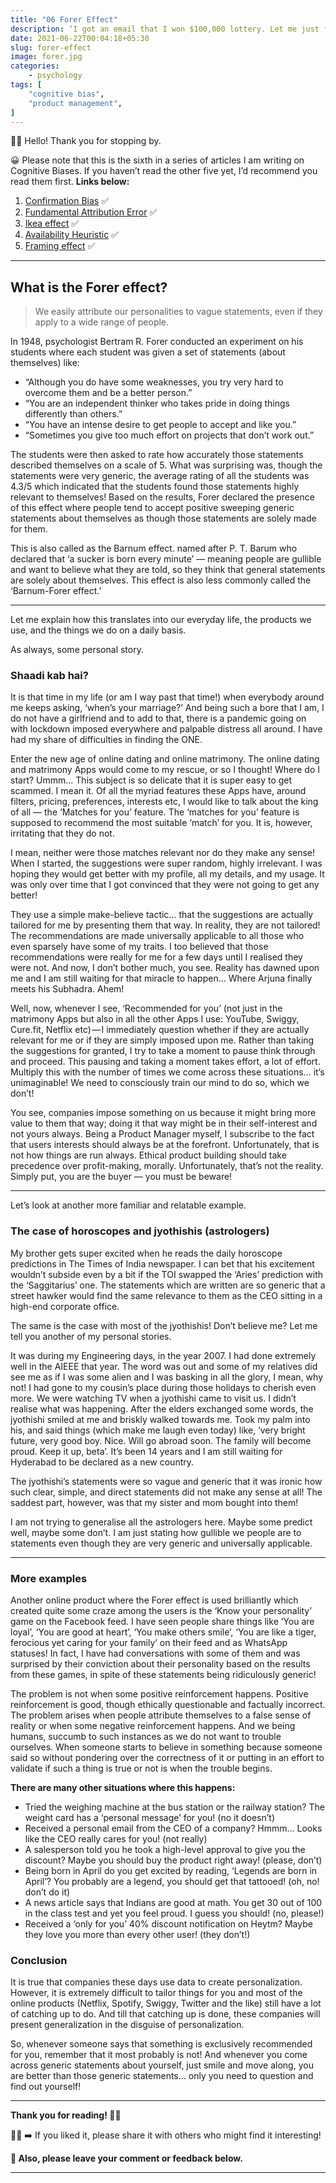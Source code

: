 ```yaml
---
title: "06 Forer Effect"
description: ‘I got an email that I won $100,000 lottery. Let me just fill this form now…’
date: 2021-06-22T00:04:18+05:30
slug: forer-effect
image: forer.jpg
categories:
    - psychology
tags: [
    "cognitive bias",
    "product management",
]
---
```


👋🏼 Hello! Thank you for stopping by.

😀 Please note that this is the sixth in a series of articles I am writing on Cognitive Biases. If you haven’t read the other five yet, I’d recommend you read them first. **Links below:**

1. [Confirmation Bias](/p/confirmation-bias) ✅
2. [Fundamental Attribution Error](/p/fundamental-attribution-error) ✅
3. [Ikea effect](/p/ikea-effect) ✅
4. [Availability Heuristic](/p/availability-heuristic) ✅
5. [Framing effect](/p/framing-effect) ✅
---

## What is the Forer effect?
>We easily attribute our personalities to vague statements, even if they apply to a wide range of people.

In 1948, psychologist Bertram R. Forer conducted an experiment on his students where each student was given a set of statements (about themselves) like:
* “Although you do have some weaknesses, you try very hard to overcome them and be a better person.”
* “You are an independent thinker who takes pride in doing things differently than others.”
* “You have an intense desire to get people to accept and like you.”
* “Sometimes you give too much effort on projects that don’t work out.”

The students were then asked to rate how accurately those statements described themselves on a scale of 5. What was surprising was, though the statements were very generic, the average rating of all the students was 4.3/5 which indicated that the students found those statements highly relevant to themselves! Based on the results, Forer declared the presence of this effect where people tend to accept positive sweeping generic statements about themselves as though those statements are solely made for them.

This is also called as the Barnum effect. named after P. T. Barum who declared that ‘a sucker is born every minute’ — meaning people are gullible and want to believe what they are told, so they think that general statements are solely about themselves. This effect is also less commonly called the ‘Barnum-Forer effect.’

---

Let me explain how this translates into our everyday life, the products we use, and the things we do on a daily basis.

As always, some personal story.

### Shaadi kab hai?
It is that time in my life (or am I way past that time!) when everybody around me keeps asking, ‘when’s your marriage?’ And being such a bore that I am, I do not have a girlfriend and to add to that, there is a pandemic going on with lockdown imposed everywhere and palpable distress all around. I have had my share of difficulties in finding the ONE.

Enter the new age of online dating and online matrimony. The online dating and matrimony Apps would come to my rescue, or so I thought! Where do I start? Ummm… This subject is so delicate that it is super easy to get scammed. I mean it. Of all the myriad features these Apps have, around filters, pricing, preferences, interests etc, I would like to talk about the king of all — the ‘Matches for you’ feature. The ‘matches for you’ feature is supposed to recommend the most suitable ‘match’ for you. It is, however, irritating that they do not.

I mean, neither were those matches relevant nor do they make any sense! When I started, the suggestions were super random, highly irrelevant. I was hoping they would get better with my profile, all my details, and my usage. It was only over time that I got convinced that they were not going to get any better!

They use a simple make-believe tactic… that the suggestions are actually tailored for me by presenting them that way. In reality, they are not tailored! The recommendations are made universally applicable to all those who even sparsely have some of my traits. I too believed that those recommendations were really for me for a few days until I realised they were not. And now, I don’t bother much, you see. Reality has dawned upon me and I am still waiting for that miracle to happen… Where Arjuna finally meets his Subhadra. Ahem!

Well, now, whenever I see, ‘Recommended for you’ (not just in the matrimony Apps but also in all the other Apps I use: YouTube, Swiggy, Cure.fit, Netflix etc) — I immediately question whether if they are actually relevant for me or if they are simply imposed upon me. Rather than taking the suggestions for granted, I try to take a moment to pause think through and proceed. This pausing and taking a moment takes effort, a lot of effort. Multiply this with the number of times we come across these situations… it’s unimaginable! We need to consciously train our mind to do so, which we don’t!

You see, companies impose something on us because it might bring more value to them that way; doing it that way might be in their self-interest and not yours always. Being a Product Manager myself, I subscribe to the fact that users interests should always be at the forefront. Unfortunately, that is not how things are run always. Ethical product building should take precedence over profit-making, morally. Unfortunately, that’s not the reality. Simply put, you are the buyer — you must be beware!

---

Let’s look at another more familiar and relatable example.

### The case of horoscopes and jyothishis (astrologers)
My brother gets super excited when he reads the daily horoscope predictions in The Times of India newspaper. I can bet that his excitement wouldn’t subside even by a bit if the TOI swapped the ‘Aries’ prediction with the ‘Saggitarius’ one. The statements which are written are so generic that a street hawker would find the same relevance to them as the CEO sitting in a high-end corporate office.

The same is the case with most of the jyothishis! Don’t believe me? Let me tell you another of my personal stories.

It was during my Engineering days, in the year 2007. I had done extremely well in the AIEEE that year. The word was out and some of my relatives did see me as if I was some alien and I was basking in all the glory, I mean, why not! I had gone to my cousin’s place during those holidays to cherish even more. We were watching TV when a jyothishi came to visit us. I didn’t realise what was happening. After the elders exchanged some words, the jyothishi smiled at me and briskly walked towards me. Took my palm into his, and said things (which make me laugh even today) like, ‘very bright future, very good boy. Nice. Will go abroad soon. The family will become proud. Keep it up, beta’. It’s been 14 years and I am still waiting for Hyderabad to be declared as a new country.

The jyothishi’s statements were so vague and generic that it was ironic how such clear, simple, and direct statements did not make any sense at all! The saddest part, however, was that my sister and mom bought into them!

I am not trying to generalise all the astrologers here. Maybe some predict well, maybe some don’t. I am just stating how gullible we people are to statements even though they are very generic and universally applicable.

---

### More examples
Another online product where the Forer effect is used brilliantly which created quite some craze among the users is the ‘Know your personality’ game on the Facebook feed. I have seen people share things like ‘You are loyal’, ‘You are good at heart’, ‘You make others smile’, ‘You are like a tiger, ferocious yet caring for your family’ on their feed and as WhatsApp statuses! In fact, I have had conversations with some of them and was surprised by their conviction about their personality based on the results from these games, in spite of these statements being ridiculously generic!

The problem is not when some positive reinforcement happens. Positive reinforcement is good, though ethically questionable and factually incorrect. The problem arises when people attribute themselves to a false sense of reality or when some negative reinforcement happens. And we being humans, succumb to such instances as we do not want to trouble ourselves. When someone starts to believe in something because someone said so without pondering over the correctness of it or putting in an effort to validate if such a thing is true or not is when the trouble begins.

**There are many other situations where this happens:**
* Tried the weighing machine at the bus station or the railway station? The weight card has a ‘personal message’ for you! (no it doesn’t)
* Received a personal email from the CEO of a company? Hmmm… Looks like the CEO really cares for you! (not really)
* A salesperson told you he took a high-level approval to give you the discount? Maybe you should buy the product right away! (please, don’t)
* Being born in April do you get excited by reading, ‘Legends are born in April’? You probably are a legend, you should get that tattooed! (oh, no! don’t do it)
* A news article says that Indians are good at math. You get 30 out of 100 in the class test and yet you feel proud. I guess you should! (no, please!)
* Received a ‘only for you’ 40% discount notification on Heytm? Maybe they love you more than every other user! (they don’t!)

### Conclusion
It is true that companies these days use data to create personalization. However, it is extremely difficult to tailor things for you and most of the online products (Netflix, Spotify, Swiggy, Twitter and the like) still have a lot of catching up to do. And till that catching up is done, these companies will present generalization in the disguise of personalization.

So, whenever someone says that something is exclusively recommended for you, remember that it most probably is not! And whenever you come across generic statements about yourself, just smile and move along, you are better than those generic statements… only you need to question and find out yourself!

---

**Thank you for reading! 🙏🏼**

👍🏼 ➡️ If you liked it, please share it with others who might find it interesting!

**💬 Also, please leave your comment or feedback below.**

---